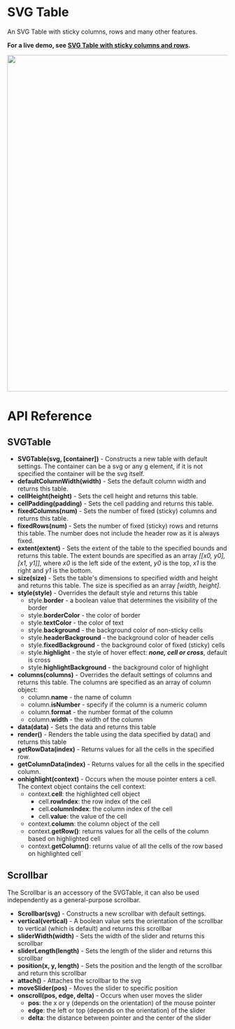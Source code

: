 # SVG Table

An SVG Table with sticky columns, rows and many other features.

**For a live demo, see [SVG Table with sticky columns and rows](https://).**

<img src="https://github.com/analyzer2004/svgtable/blob/master/images/cover.png" width="768">

# API Reference
## SVGTable
* **SVGTable(svg, [container])** - Constructs a new table with default settings. The container can be a svg or any g element, if it is not specified the container will be the svg itself.
* **defaultColumnWidth(width)** - Sets the default column width and returns this table.
* **cellHeight(height)** - Sets the cell height and returns this table.
* **cellPadding(padding)** - Sets the cell padding and returns this table.
* **fixedColumns(num)** - Sets the number of fixed (sticky) columns and returns this table.
* **fixedRows(num)** - Sets the number of fixed (sticky) rows and returns this table. The number does not include the header row as it is always fixed.
* **extent(extent)** - Sets the extent of the table to the specified bounds and returns this table. The extent bounds are specified as an array *[[x0, y0], [x1, y1]]*, where *x0* is the left side of the extent, *y0* is the top, *x1* is the right and *y1* is the bottom.
* **size(size)** - Sets the table's dimensions to specified width and height and returns this table. The size is specified as an array *[width, height]*.
* **style(style)** - Overrides the default style and returns this table
  * style.**border** - a boolean value that determines the visibility of the border
  * style.**borderColor** - the color of border
  * style.**textColor** - the color of text
  * style.**background** - the background color of non-sticky cells
  * style.**headerBackground** - the background color of header cells
  * style.**fixedBackground** - the background color of fixed (sticky) cells
  * style.**highlight** - the style of hover effect: ***none, cell or cross***, default is cross
  * style.**highlightBackground** - the background color of highlight
* **columns(columns)** - Overrides the default settings of columns and returns this table. The columns are specified as an array of column object:
  * column.**name** - the name of column
  * column.**isNumber** - specify if the column is a numeric column
  * column.**format** - the number format of the column
  * column.**width** - the width of the column
* **data(data)** - Sets the data and returns this table
* **render()** - Renders the table using the data specified by data() and returns this table
* **getRowData(index)** - Returns values for all the cells in the specified row.
* **getColumnData(index)** - Returns values for all the cells in the specified column.
* **onhighlight(context)** - Occurs when the mouse pointer enters a cell. The context object contains the cell context:
  * context.**cell**: the highlighted cell object
    * cell.**rowIndex**: the row index of the cell
    * cell.**columnIndex**: the column index of the cell
    * cell.**value**: the value of the cell
  * context.**column**: the column object of the cell
  * context.**getRow()**: returns values for all the cells of the column based on highlighted cell
  * context.**getColumn()**: returns value of all the cells of the row based on highlighted cell`

## Scrollbar
The Scrollbar is an accessory of the SVGTable, it can also be used independently as a general-purpose scrollbar.

* **Scrollbar(svg)** - Constructs a new scrollbar with default settings.
* **vertical(vertical)** - A boolean value sets the orientation of the scrollbar to vertical (which is default) and returns this scrollbar
* **sliderWidth(width)** - Sets the width of the slider and returns this scrollbar
* **sliderLength(length)** - Sets the length of the slider and returns this scrollbar
* **position(x, y, length)** - Sets the position and the length of the scrollbar and return this scrollbar
* **attach()** - Attaches the scrollbar to the svg
* **moveSlider(pos)** - Moves the slider to specific position
* **onscroll(pos, edge, delta)** - Occurs when user moves the slider
  * **pos**: the x or y (depends on the orientation) of the mouse pointer
  * **edge**: the left or top (depends on the orientation) of the slider
  * **delta**: the distance between pointer and the center of the slider
